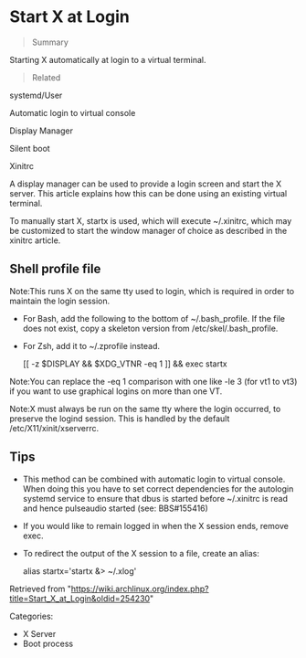Start X at Login
================

> Summary

Starting X automatically at login to a virtual terminal.

> Related

systemd/User

Automatic login to virtual console

Display Manager

Silent boot

Xinitrc

A display manager can be used to provide a login screen and start the X
server. This article explains how this can be done using an existing
virtual terminal.

To manually start X, startx is used, which will execute ~/.xinitrc,
which may be customized to start the window manager of choice as
described in the xinitrc article.

Shell profile file
------------------

Note:This runs X on the same tty used to login, which is required in
order to maintain the login session.

-   For Bash, add the following to the bottom of ~/.bash_profile. If the
    file does not exist, copy a skeleton version from
    /etc/skel/.bash_profile.

-   For Zsh, add it to ~/.zprofile instead.

    [[ -z $DISPLAY && $XDG_VTNR -eq 1 ]] && exec startx

Note:You can replace the -eq 1 comparison with one like -le 3 (for vt1
to vt3) if you want to use graphical logins on more than one VT.

Note:X must always be run on the same tty where the login occurred, to
preserve the logind session. This is handled by the default
/etc/X11/xinit/xserverrc.

Tips
----

-   This method can be combined with automatic login to virtual console.
    When doing this you have to set correct dependencies for the
    autologin systemd service to ensure that dbus is started before
    ~/.xinitrc is read and hence pulseaudio started (see: BBS#155416)
-   If you would like to remain logged in when the X session ends,
    remove exec.
-   To redirect the output of the X session to a file, create an alias:

    alias startx='startx &> ~/.xlog'

Retrieved from
"https://wiki.archlinux.org/index.php?title=Start_X_at_Login&oldid=254230"

Categories:

-   X Server
-   Boot process

